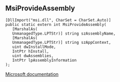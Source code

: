 ## MsiProvideAssembly

```
[DllImport("msi.dll", CharSet = CharSet.Auto)]
public static extern int MsiProvideAssembly(
   [MarshalAs(
   UnmanagedType.LPTStr)] string szAssemblyName,
   [MarshalAs(
   UnmanagedType.LPTStr)] string szAppContext,
   uint dwInstallMode,
   IntPtr hInstall,
   uint dwAssemblies,
   IntPtr lpAssemblyInformation
);
```

[Microsoft documentation](https://docs.microsoft.com/en-us/windows/win32/api/msi/nf-msi-msiprovideassemblyw)
